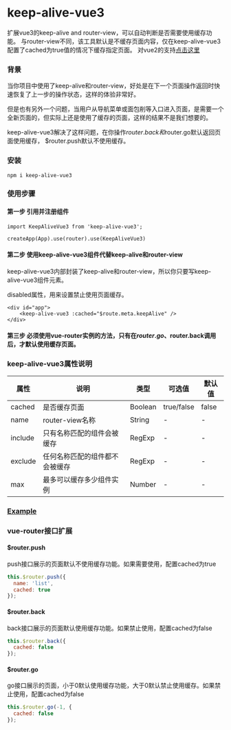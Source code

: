 # keep-alive-vue3
扩展vue3的keep-alive and router-view，可以自动判断是否需要使用缓存功能。
与router-view不同，该工具默认是不缓存页面内容，仅在keep-alive-vue3配置了cached为true值的情况下缓存指定页面。
对vue2的支持[点击这里](https://github.com/deep-fish-pixel/keep-alive-vue3)

### 背景

当你项目中使用了keep-alive和router-view，好处是在下一个页面操作返回时快速恢复了上一步的操作状态，这样的体验非常好。

但是也有另外一个问题，当用户从导航菜单或面包削等入口进入页面，是需要一个全新页面的，但实际上还是使用了缓存的页面，这样的结果不是我们想要的。

keep-alive-vue3解决了这样问题，在你操作$router.back和$router.go默认返回页面使用缓存，
$router.push默认不使用缓存。


### 安装

```npm i keep-alive-vue3```

### 使用步骤

#### 第一步 引用并注册组件

```
import KeepAliveVue3 from 'keep-alive-vue3';

createApp(App).use(router).use(KeepAliveVue3)
```

#### 第二步 使用keep-alive-vue3组件代替keep-alive和router-view

keep-alive-vue3内部封装了keep-alive和router-view，所以你只要写keep-alive-vue3组件元素。

disabled属性，用来设置禁止使用页面缓存。

```
<div id="app">
    <keep-alive-vue3 :cached="$route.meta.keepAlive" />
</div>
```

#### 第三步 必须使用vue-router实例的方法，只有在$router.go、$router.back调用后，才默认使用缓存页面。

### keep-alive-vue3属性说明

| 属性      | 说明 | 类型 | 可选值 | 默认值   |
|---------| --- | --- | --- |-------|
| cached  | 是否缓存页面 | Boolean  | true/false | false |
| name    | router-view名称 | String  | - | -     |
| include | 只有名称匹配的组件会被缓存 | RegExp  | - | -     |
| exclude | 任何名称匹配的组件都不会被缓存 | RegExp  | - | -     |
| max     | 最多可以缓存多少组件实例 | Number  | - | -     |

### [Example](https://codesandbox.io/s/vue3-keep-alive-vue3-d2o4k5)

### vue-router接口扩展

#### $router.push
push接口展示的页面默认不使用缓存功能。如果需要使用，配置cached为true
```javascript
this.$router.push({
  name: 'list',
  cached: true
});
```
#### $router.back
back接口展示的页面默认使用缓存功能。如果禁止使用，配置cached为false
```javascript
this.$router.back({
  cached: false
});
```

#### $router.go
go接口展示的页面，小于0默认使用缓存功能，大于0默认禁止使用缓存。如果禁止使用，配置cached为false
```javascript
this.$router.go(-1, {
  cached: false
});
```
